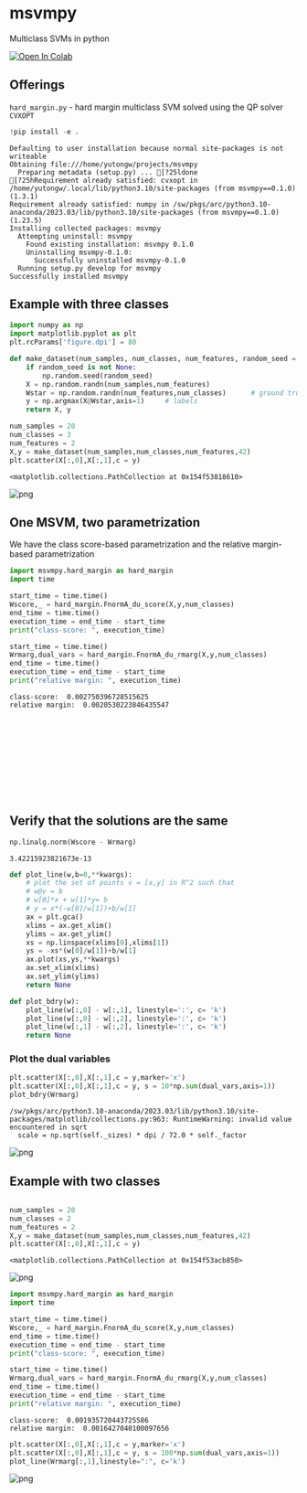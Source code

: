 # msvmpy

Multiclass SVMs in python


[![Open In Colab](https://colab.research.google.com/assets/colab-badge.svg)](https://colab.research.google.com/drive/1FZRY5PSCUKEnOxW_gnnzqI1aRF4tzGVG?usp=sharing)


## Offerings

`hard_margin.py` - hard margin multiclass SVM solved using the QP solver `CVXOPT`


```python
!pip install -e .
```

    Defaulting to user installation because normal site-packages is not writeable
    Obtaining file:///home/yutongw/projects/msvmpy
      Preparing metadata (setup.py) ... [?25ldone
    [?25hRequirement already satisfied: cvxopt in /home/yutongw/.local/lib/python3.10/site-packages (from msvmpy==0.1.0) (1.3.1)
    Requirement already satisfied: numpy in /sw/pkgs/arc/python3.10-anaconda/2023.03/lib/python3.10/site-packages (from msvmpy==0.1.0) (1.23.5)
    Installing collected packages: msvmpy
      Attempting uninstall: msvmpy
        Found existing installation: msvmpy 0.1.0
        Uninstalling msvmpy-0.1.0:
          Successfully uninstalled msvmpy-0.1.0
      Running setup.py develop for msvmpy
    Successfully installed msvmpy


## Example with three classes


```python
import numpy as np
import matplotlib.pyplot as plt
plt.rcParams['figure.dpi'] = 80

def make_dataset(num_samples, num_classes, num_features, random_seed = None):
    if random_seed is not None:
        np.random.seed(random_seed)
    X = np.random.randn(num_samples,num_features)
    Wstar = np.random.randn(num_features,num_classes)      # ground truth classifier
    y = np.argmax(X@Wstar,axis=1)     # labels
    return X, y

num_samples = 20
num_classes = 3
num_features = 2
X,y = make_dataset(num_samples,num_classes,num_features,42)
plt.scatter(X[:,0],X[:,1],c = y)
```




    <matplotlib.collections.PathCollection at 0x154f53818610>




    
![png](README_files/README_3_1.png)
    


## One MSVM, two parametrization

We have the class score-based parametrization and the relative margin-based parametrization


```python
import msvmpy.hard_margin as hard_margin
import time

start_time = time.time()
Wscore,_ = hard_margin.FnormA_du_score(X,y,num_classes)
end_time = time.time()
execution_time = end_time - start_time
print("class-score: ", execution_time)

start_time = time.time()
Wrmarg,dual_vars = hard_margin.FnormA_du_rmarg(X,y,num_classes)
end_time = time.time()
execution_time = end_time - start_time
print("relative margin: ", execution_time)
```

    class-score:  0.002750396728515625
    relative margin:  0.0020530223846435547



```python

```


```python

```


```python

```


```python

```


```python

```


```python

```


```python

```


```python

```


```python

```


```python

```


```python

```

## Verify that the solutions are the same


```python
np.linalg.norm(Wscore - Wrmarg)
```




    3.42215923821673e-13




```python
def plot_line(w,b=0,**kwargs):
    # plot the set of points v = [x,y] in R^2 such that
    # w@v = b
    # w[0]*x + w[1]*y= b
    # y = x*(-w[0]/w[1])+b/w[1]
    ax = plt.gca()
    xlims = ax.get_xlim()
    ylims = ax.get_ylim()
    xs = np.linspace(xlims[0],xlims[1])
    ys = -xs*(w[0]/w[1])+b/w[1]
    ax.plot(xs,ys,**kwargs)
    ax.set_xlim(xlims)
    ax.set_ylim(ylims)
    return None

def plot_bdry(w):
    plot_line(w[:,0] - w[:,1], linestyle=':', c= 'k')
    plot_line(w[:,0] - w[:,2], linestyle=':', c= 'k')
    plot_line(w[:,1] - w[:,2], linestyle=':', c= 'k')
    return None
```

### Plot the dual variables


```python
plt.scatter(X[:,0],X[:,1],c = y,marker='x')
plt.scatter(X[:,0],X[:,1],c = y, s = 10*np.sum(dual_vars,axis=1))
plot_bdry(Wrmarg)
```

    /sw/pkgs/arc/python3.10-anaconda/2023.03/lib/python3.10/site-packages/matplotlib/collections.py:963: RuntimeWarning: invalid value encountered in sqrt
      scale = np.sqrt(self._sizes) * dpi / 72.0 * self._factor



    
![png](README_files/README_21_1.png)
    


## Example with two classes


```python

num_samples = 20
num_classes = 2
num_features = 2
X,y = make_dataset(num_samples,num_classes,num_features,42)
plt.scatter(X[:,0],X[:,1],c = y)
```




    <matplotlib.collections.PathCollection at 0x154f53acb850>




    
![png](README_files/README_23_1.png)
    



```python
import msvmpy.hard_margin as hard_margin
import time

start_time = time.time()
Wscore,_ = hard_margin.FnormA_du_score(X,y,num_classes)
end_time = time.time()
execution_time = end_time - start_time
print("class-score: ", execution_time)

start_time = time.time()
Wrmarg,dual_vars = hard_margin.FnormA_du_rmarg(X,y,num_classes)
end_time = time.time()
execution_time = end_time - start_time
print("relative margin: ", execution_time)
```

    class-score:  0.001935720443725586
    relative margin:  0.0016427040100097656



```python
plt.scatter(X[:,0],X[:,1],c = y,marker='x')
plt.scatter(X[:,0],X[:,1],c = y, s = 100*np.sum(dual_vars,axis=1))
plot_line(Wrmarg[:,1],linestyle=":", c='k')
```


    
![png](README_files/README_25_0.png)
    



```python

```
